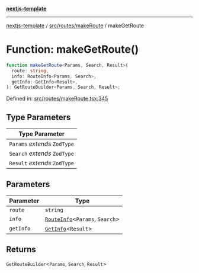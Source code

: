 [**nextjs-template**](README.md)

---

[nextjs-template](README.md) / [src/routes/makeRoute](src.routes.makeRoute.md) / makeGetRoute

# Function: makeGetRoute()

```ts
function makeGetRoute<Params, Search, Result>(
  route: string,
  info: RouteInfo<Params, Search>,
  getInfo: GetInfo<Result>,
): GetRouteBuilder<Params, Search, Result>;
```

Defined in: [src/routes/makeRoute.tsx:345](https://github.com/Its-Satyajit/nextjs-template/blob/c8d81b09293d759cbf04e9bc7e542cc7d90740e6/src/routes/makeRoute.tsx#L345)

## Type Parameters

| Type Parameter               |
| ---------------------------- |
| `Params` _extends_ `ZodType` |
| `Search` _extends_ `ZodType` |
| `Result` _extends_ `ZodType` |

## Parameters

| Parameter | Type                                                                             |
| --------- | -------------------------------------------------------------------------------- |
| `route`   | `string`                                                                         |
| `info`    | [`RouteInfo`](src.routes.makeRoute.TypeAlias.RouteInfo.md)\<`Params`, `Search`\> |
| `getInfo` | [`GetInfo`](src.routes.makeRoute.TypeAlias.GetInfo.md)\<`Result`\>               |

## Returns

`GetRouteBuilder`\<`Params`, `Search`, `Result`\>
